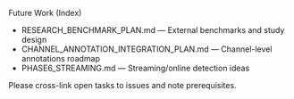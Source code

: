 Future Work (Index)

- RESEARCH_BENCHMARK_PLAN.md — External benchmarks and study design
- CHANNEL_ANNOTATION_INTEGRATION_PLAN.md — Channel-level annotations roadmap
- PHASE6_STREAMING.md — Streaming/online detection ideas

Please cross-link open tasks to issues and note prerequisites.
